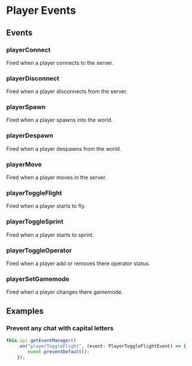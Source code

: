 # Player Events

## Events

### playerConnect

Fired when a player connects to the server.

### playerDisconnect

Fired when a player disconnects from the server.

### playerSpawn

Fired when a player spawns into the world.

### playerDespawn

Fired when a player despawns from the world.

### playerMove

Fired when a player moves in the server.

### playerToggleFlight

Fired when a player starts to fly.

### playerToggleSprint

Fired when a player starts to sprint.

### playerToggleOperator

Fired when a player add or removes there operator status.

### playerSetGamemode

Fired when a player changes there gamemode.

## Examples

### Prevent any chat with capital letters

```typescript
this.api.getEventManager()
    .on("playerToggleFlight", (event: PlayerToggleFlightEvent) => {
        event.preventDefault();
    });
```

